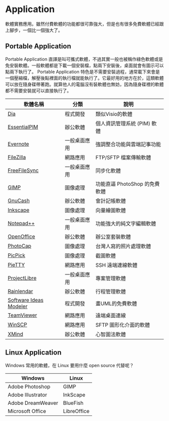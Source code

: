 Application
===========

軟體實務應用。雖然付費軟體的功能都很可靠強大，但是也有很多免費軟體已經跟上腳步，一個比一個強大了。

Portable Application
--------------------

Portable Application 直譯是叫可攜式軟體，不過其實一般也被稱作綠色軟體或是免安裝軟體。一般軟體都是下載一個安裝檔，點兩下安裝後，桌面就會有圖示可以點兩下執行了。 Portable Application 特色是不需要安裝過程，通常載下來會是一個壓縮檔，解壓後點裡面的執行檔就能執行了。它最好用的地方在於，這類軟體可以放在隨身碟帶著跑。就算他人的電腦沒有裝軟體也無妨，因為隨身碟裡的軟體都不需要安裝就可以直接執行了。

|  軟體名稱  |  分類  |  說明  |
|  --------  |  ----  |  ----  |
| [Dia](http://projects.gnome.org/dia/) | 程式開發 | 類似Visio的軟體 |
| [EssentialPIM](http://www.essentialpim.com/) | 辦公軟體 | 個人資訊管理系統 (PIM) 軟體 |
| [Evernote](https://evernote.com/) | 一般桌面應用 | 強調整合功能與雲端記事功能 |
| [FileZilla](https://filezilla-project.org/) | 網路應用 | FTP/SFTP 檔案傳輸軟體 |
| [FreeFileSync](http://sourceforge.net/projects/freefilesync/) | 一般桌面應用 | 同步化軟體 |
| [GIMP](http://www.gimp.org/) | 圖像處理 | 功能直逼 PhotoShop 的免費軟體 |
| [GnuCash](http://www.gnucash.org/) | 辦公軟體 | 會計記帳軟體 |
| [Inkscape](http://inkscape.org/) | 圖像處理 | 向量繪圖軟體 |
| [Notepad++](http://notepad-plus-plus.org/) | 一般桌面應用 | 功能強大的純文字編輯軟體 |
| [OpenOffice](http://www.openoffice.org/) | 辦公軟體 | 辦公室套裝軟體 |
| [PhotoCap](http://www.photocap.com.tw/) | 圖像處理 | 台灣人寫的照片處理軟體 |
| [PicPick](http://www.picpick.org/) | 圖像處理 |截圖軟體 |
| [PieTTY](http://ntu.csie.org/~piaip/pietty/) | 網路應用 | SSH 遠端連線軟體 |
| [ProjectLibre](http://www.projectlibre.org/) | 一般桌面應用 | 專案管理軟體 |
| [Rainlendar](http://www.rainlendar.net/cms/index.php) | 辦公軟體 | 行程管理軟體 |
| [Software Ideas Modeler](http://www.softwareideas.net/) | 程式開發 | 畫UML的免費軟體 |
| [TeamViewer](http://www.teamviewer.com/) | 網路應用 | 遠端桌面連線 |
| [WinSCP](http://winscp.net/) | 網路應用 | SFTP 圖形化介面的軟體 |
| [XMind](http://www.xmind.net/) | 辦公軟體 | 心智圖法軟體 |

Linux Application
-----------------

Windows 常用的軟體，在 Linux 要用什麼 open source 代替呢？

|  Windows  |  Linux  |
|  -------  |  -----  |
| Adobe Photoshop | GIMP |
| Adobe Illustrator | InkScape |
| Adobe DreamWeaver | BlueFish |
| Microsoft Office | LibreOffice |
